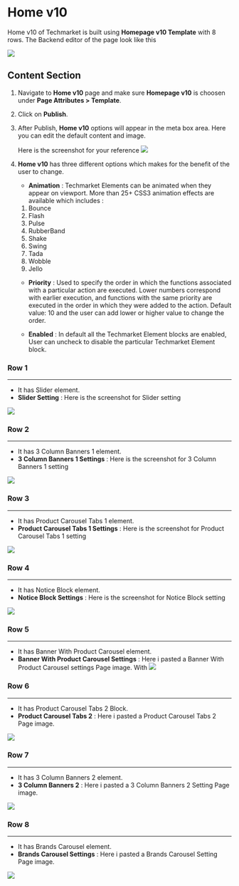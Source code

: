 # Home v10

Home v10 of Techmarket is built using **Homepage v10 Template** with 8 rows. The  Backend editor of the page look like this

![](http://transvelo.github.io/docs/techmarket/images/home-v10-setting.png)

## Content Section

1. Navigate to **Home v10** page and make sure **Homepage v10** is choosen under **Page Attributes > Template**.
2. Click on **Publish**.
3. After Publish, **Home v10** options will appear in the meta box area. Here you can edit the default content and image.

    Here is the screenshot for your reference
    ![](http://transvelo.github.io/docs/techmarket/images/home-v10-option.png)

4. **Home v10** has three different options which makes for the benefit of the user to change.

    * **Animation** : Techmarket Elements can be animated when they appear on viewport. More than 25+ CSS3 animation effects are available which includes :

    1. Bounce
    2. Flash
    3. Pulse
    4. RubberBand
    5. Shake
    6. Swing
    7. Tada
    8. Wobble
    9. Jello

    * **Priority** : Used to specify the order in which the functions associated with a particular action are executed. Lower numbers correspond with earlier execution, and functions with the same priority are executed in the order in which they were added to the action. Default value: 10 and the user can add lower or higher value to change the order.

    * **Enabled** : In default all the Techmarket Element blocks are enabled, User can uncheck to disable the particular Techmarket Element block.

### Row 1
---
* It has Slider element.
* **Slider Setting** : Here is the screenshot for Slider setting

![](http://transvelo.github.io/docs/techmarket/images/home10-1st-block.png)

### Row 2
---
* It has 3 Column Banners 1 element.
* **3 Column Banners 1 Settings** : Here is the screenshot for 3 Column Banners 1 setting

![](http://transvelo.github.io/docs/techmarket/images/home10-2nd-block.png)

### Row 3
---
* It has Product Carousel Tabs 1 element.
* **Product Carousel Tabs 1 Settings** : Here is the screenshot for Product Carousel Tabs 1 setting

![](http://transvelo.github.io/docs/techmarket/images/home10-3rd-block.png)

### Row 4
---
* It has Notice Block element.
* **Notice Block Settings** : Here is the screenshot for Notice Block setting

![](http://transvelo.github.io/docs/techmarket/images/notice-block.png)


### Row 5
---
* It has Banner With  Product Carousel element.
* **Banner With  Product Carousel Settings** : Here i pasted a Banner With Product Carousel settings Page image.
With
![](http://transvelo.github.io/docs/techmarket/images/home10-5th-block.png)

### Row 6
---
* It has Product Carousel Tabs 2 Block.
* **Product Carousel Tabs 2** : Here i pasted a Product Carousel Tabs 2 Page image.

![](http://transvelo.github.io/docs/techmarket/images/home8-4th-block.png)

### Row 7
---
* It has 3 Column Banners 2 element.
* **3 Column Banners 2** : Here i pasted a 3 Column Banners 2 Setting Page image.

![](http://transvelo.github.io/docs/techmarket/images/home8-5th-block.png)

### Row 8
---
* It has Brands Carousel element.
* **Brands Carousel Settings** : Here i pasted a Brands Carousel Setting Page image.

![](http://transvelo.github.io/docs/techmarket/images/homepage-brands-carousel-setting.png)
